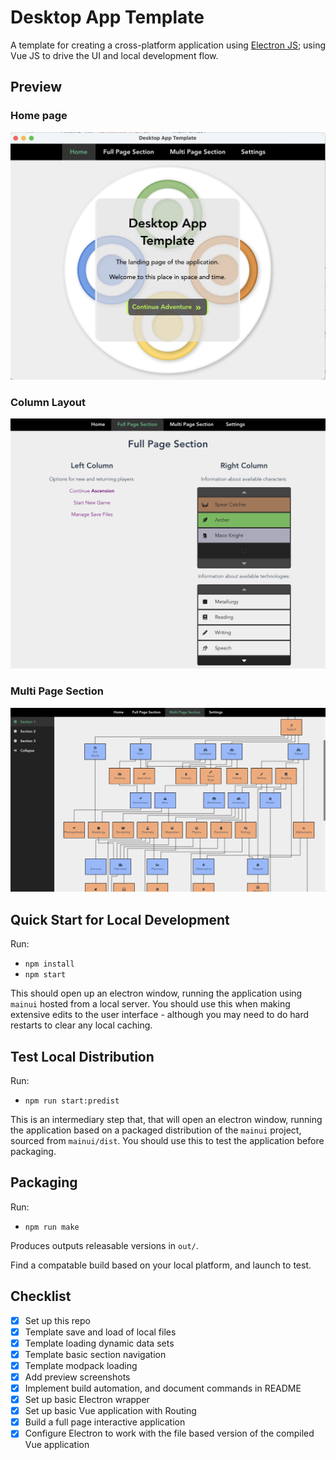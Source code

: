 # Desktop App Template

A template for creating a cross-platform application using [Electron JS](https://www.electronjs.org/docs/latest/tutorial/quick-start); using Vue JS to drive the UI and local development flow.

## Preview

### Home page

![Home](./docs/images/home.png)

### Column Layout

![Columns](./docs/images/columns.png)

### Multi Page Section

![Tech Tree](./docs/images/tech-tree.png)

## Quick Start for Local Development

Run:
- `npm install`
- `npm start`

This should open up an electron window, running the application using `mainui` hosted from a local server. You should use this when making extensive edits to the user interface - although you may need to do hard restarts to clear any local caching.

## Test Local Distribution

Run:
- `npm run start:predist`

This is an intermediary step that, that will open an electron window, running the application based on a packaged distribution of the `mainui` project, sourced from `mainui/dist`. You should use this to test the application before packaging.

## Packaging

Run: 
- `npm run make`

Produces outputs releasable versions in `out/`.

Find a compatable build based on your local platform, and launch to test.

## Checklist

- [x] Set up this repo
- [x] Template save and load of local files
- [x] Template loading dynamic data sets
- [x] Template basic section navigation
- [x] Template modpack loading
- [x] Add preview screenshots
- [x] Implement build automation, and document commands in README
- [x] Set up basic Electron wrapper
- [x] Set up basic Vue application with Routing
- [x] Build a full page interactive application
- [x] Configure Electron to work with the file based version of the compiled Vue application